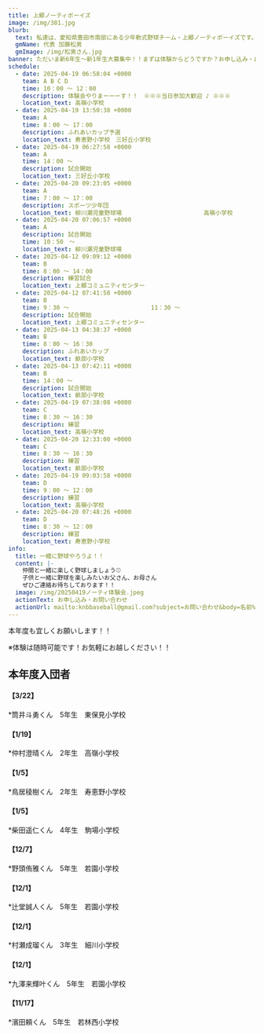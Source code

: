 ```yaml
---
title: 上郷ノーティボーイズ
image: /img/381.jpg
blurb:
  text: 私達は、愛知県豊田市南部にある少年軟式野球チーム・上郷ノーティボーイズです。野球を愛する少年・少女達の夢を育み、軟式野球を正しく指導し、体力向上と礼儀を養成します。また、親友同士の友情と交歓の場を与え、規則正しい明朗な少年・少女を育成することを目的としています。
  gmName: 代表 加藤松男
  gmImage: /img/松男さん.jpg
banner: ただいま新6年生～新1年生大募集中！！まずは体験からどうですか？お申し込み・お問い合わせはお気軽にどうぞ！！
schedule:
  - date: 2025-04-19 06:58:04 +0000
    team: A B C D
    time: 10：00 ～ 12：00
    description: 体験会やりまーーーす！！　※※※当日参加大歓迎 ♪ ※※※
    location_text: 高嶺小学校
  - date: 2025-04-19 13:50:38 +0000
    team: A
    time: 8：00 ～ 17：00
    description: ふれあいカップ予選
    location_text: 寿恵野小学校　三好丘小学校
  - date: 2025-04-19 06:27:58 +0000
    team: A
    time: 14：00 ～
    description: 試合開始
    location_text: 三好丘小学校
  - date: 2025-04-20 09:23:05 +0000
    team: A
    time: 7：00 ～ 17：00
    description: スポーツ少年団
    location_text: 柳川瀬児童野球場　　　　　　　　　　　　　　高嶺小学校
  - date: 2025-04-20 07:06:57 +0000
    team: A
    description: 試合開始
    time: 10：50　～
    location_text: 柳川瀬児童野球場
  - date: 2025-04-12 09:09:12 +0000
    team: B
    time: 8：00 ～ 14：00
    description: 練習試合
    location_text: 上郷コミュニティセンター
  - date: 2025-04-12 07:41:58 +0000
    team: B
    time: 9：30 ～　　　　　　　　　　　　　　11：30 ～
    description: 試合開始
    location_text: 上郷コミュニティセンター
  - date: 2025-04-13 04:38:37 +0000
    team: B
    time: 8：00 ～ 16：30
    description: ふれあいカップ
    location_text: 畝部小学校
  - date: 2025-04-13 07:42:11 +0000
    team: B
    time: 14：00 ～
    description: 試合開始
    location_text: 畝部小学校
  - date: 2025-04-19 07:38:08 +0000
    team: C
    time: 8：30 ～ 16：30
    description: 練習
    location_text: 高嶺小学校
  - date: 2025-04-20 12:33:00 +0000
    team: C
    time: 8：30 ～ 16：30
    description: 練習
    location_text: 畝部小学校
  - date: 2025-04-19 09:03:58 +0000
    team: D
    time: 9：00 ～ 12：00
    description: 練習
    location_text: 高嶺小学校
  - date: 2025-04-20 07:48:26 +0000
    team: D
    time: 8：30 ～ 12：00
    description: 練習
    location_text: 寿恵野小学校
info:
  title: 一緒に野球やろうよ！！
  content: |-
    仲間と一緒に楽しく野球しましょう⚾
    子供と一緒に野球を楽しみたいお父さん、お母さん
    ぜひご連絡お待ちしております！！
  image: /img/20250419ノーティ体験会.jpeg
  actionText: お申し込み・お問い合わせ
  actionUrl: mailto:knbbaseball@gmail.com?subject=お問い合わせ&body=名前%20%3A%0D%0Aふりがな%20%3A%0D%0A電話%20%3A%0D%0A学校名%20%3A%0D%0A学年%20%3A%0D%0Aお問い合せ内容%20%3A（例、体験・見学・入団希望）
---
```

本年度も宜しくお願いします！！


※体験は随時可能です！お気軽にお越しください！！

## 本年度入団者

#### 【3/22】

*筒井斗勇くん　5年生　東保見小学校

#### 【1/19】

*仲村澄晴くん　2年生　高嶺小学校

#### 【1/5】

*鳥居稜樹くん　2年生　寿恵野小学校

#### 【1/5】

*柴田遥仁くん　4年生　駒場小学校

#### 【12/7】

*野頭侑雅くん　5年生　若園小学校

#### 【12/1】

*辻堂誠人くん　5年生　若園小学校

#### 【12/1】

*村瀬成瑠くん　3年生　細川小学校

#### 【12/1】

*九澤来輝叶くん　5年生　若園小学校

#### 【11/17】

*濱田頼くん　5年生　若林西小学校